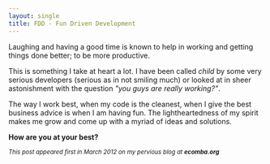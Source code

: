 ```yaml
---
layout: single
title: FDD - Fun Driven Development
---
```


Laughing and having a good time is known to help in working and getting 
things done better; to be more productive.

This is something I take at heart a lot. I have been called _child_ by some 
very serious developers (serious as in not smiling much) or looked at in 
sheer astonishment with the question _"you guys are really working?"_.

The way I work best, when my code is the cleanest, when I give the best business advice is when I am having fun. The lightheartedness of my spirit makes me grow and come up with a myriad of ideas and solutions.

**How are you at your best?**

<em><small>This post appeared first in March 2012 on my pervious blog at <strong>ecomba.org</strong></small></em>
